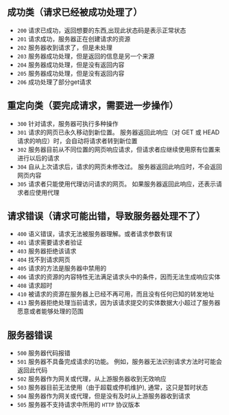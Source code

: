 ## 成功类（请求已经被成功处理了）
- `200` 请求已成功，返回想要的东西,出现此状态码是表示正常状态
- `201` 请求成功，服务器正在创建请求的资源
- `202` 服务器收到请求了，但是未处理
- `203` 服务器成功处理，但是返回的信息是另一个来源
- `204` 服务器成功处理，但是没有返回内容 
- `205` 服务器成功处理，但是没有返回内容
- `206` 成功处理了部分get请求
## 重定向类（要完成请求，需要进一步操作）
- `300` 针对请求，服务器可执行多种操作
- `301` 请求的网页已永久移动到新位置。 服务器返回此响应（对 GET 或 HEAD 请求的响应）时，会自动将请求者转到新位置
- `302` 服务器目前从不同位置的网页响应请求，但请求者应继续使用原有位置来进行以后的请求
- `304` 自从上次请求后，请求的网页未修改过。 服务器返回此响应时，不会返回网页内容
- `305` 请求者只能使用代理访问请求的网页。 如果服务器返回此响应，还表示请求者应使用代理
## 请求错误（请求可能出错，导致服务器处理不了）
- `400` 语义错误，请求无法被服务器理解。或者请求参数有误
- `401` 请求需要请求者验证
- `403` 服务器拒绝该请求
- `404` 找不到请求网页
- `405` 请求的方法是服务器中禁用的
- `406` 请求的资源的内容特性无法满足请求头中的条件，因而无法生成响应实体
- `408` 请求超时
- `410` 被请求的资源在服务器上已经不再可用，而且没有任何已知的转发地址 
- `413` 服务器拒绝处理当前请求，因为该请求提交的实体数据大小超过了服务器愿意或者能够处理的范围
## 服务器错误
- `500` 服务器代码报错
- `501` 服务器不具备完成请求的功能。 例如，服务器无法识别请求方法时可能会返回此代码
- `502` 服务器作为网关或代理，从上游服务器收到无效响应
- `503` 服务器目前无法使用（由于超载或停机维护), 通常，这只是暂时状态
- `504` 服务器作为网关或代理，但是没有及时从上游服务器收到请求
- `505` 服务器不支持请求中所用的 `HTTP` 协议版本
